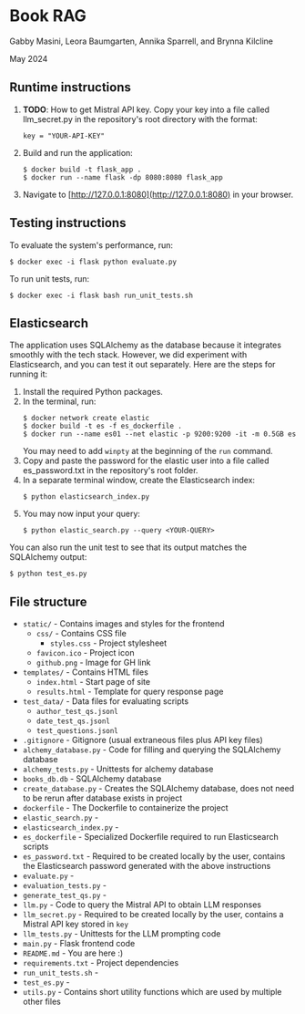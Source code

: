 # Book RAG
Gabby Masini, Leora Baumgarten, Annika Sparrell, and Brynna Kilcline

May 2024

## Runtime instructions

1. **TODO**: How to get Mistral API key. Copy your key into a file called llm_secret.py in the repository's root directory 
with the format:
    ```
    key = "YOUR-API-KEY"
    ```
2. Build and run the application:
    ```
    $ docker build -t flask_app .
    $ docker run --name flask -dp 8080:8080 flask_app
    ```
3. Navigate to [http://127.0.0.1:8080](http://127.0.0.1:8080) in your browser.

## Testing instructions

To evaluate the system's performance, run:
```
$ docker exec -i flask python evaluate.py
```
To run unit tests, run:
```
$ docker exec -i flask bash run_unit_tests.sh
```

## Elasticsearch

The application uses SQLAlchemy as the database because it integrates smoothly with the tech stack.
However, we did experiment with Elasticsearch, and you can test it out separately.
Here are the steps for running it:
1. Install the required Python packages.
2. In the terminal, run:
   ```
   $ docker network create elastic
   $ docker build -t es -f es_dockerfile .
   $ docker run --name es01 --net elastic -p 9200:9200 -it -m 0.5GB es
   ```
   You may need to add `winpty` at the beginning of the `run` command. 
3. Copy and paste the password for the elastic user into a file called es_password.txt in the repository's root folder.
4. In a separate terminal window, create the Elasticsearch index:
     ```
     $ python elasticsearch_index.py
     ```
5. You may now input your query:
   ```
   $ python elastic_search.py --query <YOUR-QUERY>
   ```

You can also run the unit test to see that its output matches the SQLAlchemy output:
```
$ python test_es.py
```
## File structure
* `static/` - Contains images and styles for the frontend
    * `css/` - Contains CSS file
        * `styles.css` - Project stylesheet 
    * `favicon.ico` - Project icon
    * `github.png` - Image for GH link
* `templates/` - Contains HTML files
    * `index.html` - Start page of site
    * `results.html` - Template for query response page
* `test_data/` - Data files for evaluating scripts
    * `author_test_qs.jsonl`
    * `date_test_qs.jsonl`
    * `test_questions.jsonl`
* `.gitignore` - Gitignore (usual extraneous files plus API key files)
* `alchemy_database.py` - Code for filling and querying the SQLAlchemy database
* `alchemy_tests.py` - Unittests for alchemy database
* `books_db.db` - SQLAlchemy database
* `create_database.py` - Creates the SQLAlchemy database, does not need to be rerun after database exists in project
* `dockerfile` - The Dockerfile to containerize the project
* `elastic_search.py` -
* `elasticsearch_index.py` -
* `es_dockerfile` - Specialized Dockerfile required to run Elasticsearch scripts
* `es_password.txt` - Required to be created locally by the user, contains the Elasticsearch password generated with the above instructions
* `evaluate.py` -
* `evaluation_tests.py` -
* `generate_test_qs.py` -
* `llm.py` - Code to query the Mistral API to obtain LLM responses
* `llm_secret.py` - Required to be created locally by the user, contains a Mistral API key stored in `key`
* `llm_tests.py` - Unittests for the LLM prompting code
* `main.py` - Flask frontend code
* `README.md` - You are here :)
* `requirements.txt` - Project dependencies
* `run_unit_tests.sh` -
* `test_es.py` -
* `utils.py` - Contains short utility functions which are used by multiple other files